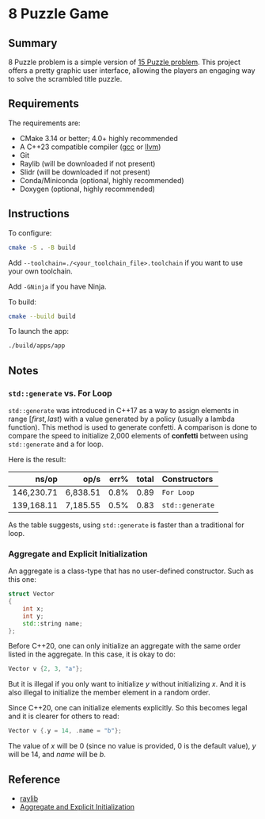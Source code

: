 # 8 Puzzle Game

## Summary

8 Puzzle problem is a simple version of [15 Puzzle problem](https://en.wikipedia.org/wiki/15_puzzle).
This project offers a pretty graphic user interface, allowing the players an engaging way to solve the scrambled title puzzle.

## Requirements

The requirements are:

- CMake 3.14 or better; 4.0+ highly recommended
- A C++23 compatible compiler ([gcc](https://gcc.gnu.org/) or [llvm](https://llvm.org/))
- Git
- Raylib (will be downloaded if not present)
- Slidr (will be downloaded if not present)
- Conda/Miniconda (optional, highly recommended)
- Doxygen (optional, highly recommended)

## Instructions

To configure:

```bash
cmake -S . -B build
```

Add `--toolchain=./<your_toolchain_file>.toolchain` if you want to use your own toolchain.

Add `-GNinja` if you have Ninja.

To build:

```bash
cmake --build build
```

To launch the app:

```bash
./build/apps/app
```

## 



## Notes

### `std::generate` vs. For Loop

`std::generate` was introduced in C++17 as a way to assign elements in range $[first, last)$ with a value generated by a policy (usually a lambda function). This method is used to generate confetti.
A comparison is done to compare the speed to initialize 2,000 elements of **confetti** between using `std::generate` and a for loop.

Here is the result:

|               ns/op |                op/s |    err% |     total | Constructors    |
|--------------------:|--------------------:|--------:|----------:|:-------------   |
|          146,230.71 |            6,838.51 |    0.8% |      0.89 | `For Loop`      |
|          139,168.11 |            7,185.55 |    0.5% |      0.83 | `std::generate` |

As the table suggests, using `std::generate` is faster than a traditional for loop.

### Aggregate and Explicit Initialization

An aggregate is a class-type that has no user-defined constructor.
Such as this one:

```cpp
struct Vector
{
    int x;
    int y;
    std::string name;
};
```

Before C++20, one can only initialize an aggregate with the same order listed in the aggregate.
In this case, it is okay to do:

```cpp
Vector v {2, 3, "a"};
```

But it is illegal if you only want to initialize *y* without initializing *x*.
And it is also illegal to initialize the member element in a random order.

Since C++20, one can initialize elements explicitly.
So this becomes legal and it is clearer for others to read:

```cpp
Vector v {.y = 14, .name = "b"};
```

The value of *x* will be 0 (since no value is provided, 0 is the default value), *y* will be 14, and *name* will be *b*.

## Reference

- [raylib](https://www.raylib.com/)
- [Aggregate and Explicit Initialization](https://en.cppreference.com/w/cpp/language/aggregate_initialization.html)
